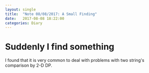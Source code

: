 ```yaml
---
layout: single
title:  "Note 08/08/2017: A Small Finding"
date:   2017-08-08 18:22:00
categories: Diary
---
```


# Suddenly I find something

I found that it is very common to deal with problems with two string's comparison by 2-D DP.